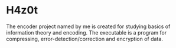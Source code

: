 # H4z0t 

The encoder project named by me is created for studying basics of information theory and encoding.
The executable is a program for compressing, error-detection/correction and encryption of data.

